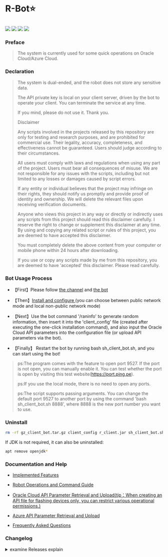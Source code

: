 # <p align="left">R-Bot⭐</p>
<p align="left">
  <a href="https://t.me/apchyo"><img src="https://img.shields.io/static/v1?label=%E7%BE%A4%E7%BB%84&message=telegram&color=brightgreen"/></a>
  <a href="https://t.me/agentONE_R"><img src="https://img.shields.io/static/v1?label=%E9%A2%91%E9%81%93&message=telegram&color=blueviolet"/></a>
  <a href="https://t.me/radiance_helper_bot"><img src="https://img.shields.io/static/v1?label=%E6%9C%BA%E5%99%A8%E4%BA%BA&message=telegram&color=red"/></a>
 <img src="https://img.shields.io/github/stars/semicons/java_oci_manage.svg?style=flat-square&label=Stars&logo=github"/>
</p>

### Preface
> The system is currently used for some quick operations on Oracle Cloud/Azure Cloud.
> 
### Declaration
> 
> The system is dual-ended, and the robot does not store any sensitive data.
> 
> The API private key is local on your client server, driven by the bot to operate your client. You can terminate the service at any time.
> 
> If you mind, please do not use it. Thank you.
>
> Disclaimer
> 
> Any scripts involved in the projects released by this repository are only for testing and research purposes, and are prohibited for commercial use. Their legality, accuracy, completeness, and effectiveness cannot be guaranteed. Users should judge according to their circumstances.
>
> All users must comply with laws and regulations when using any part of the project. Users must bear all consequences of misuse. We are not responsible for any issues with the scripts, including but not limited to any losses or damages caused by script errors.
>
> If any entity or individual believes that the project may infringe on their rights, they should notify us promptly and provide proof of identity and ownership. We will delete the relevant files upon receiving verification documents.
>
> Anyone who views this project in any way or directly or indirectly uses any scripts from this project should read this disclaimer carefully. I reserve the right to change or supplement this disclaimer at any time. By using and copying any related script or rules of this project, you are deemed to have accepted this disclaimer.
>
> You must completely delete the above content from your computer or mobile phone within 24 hours after downloading.
>
> If you use or copy any scripts made by me from this repository, you are deemed to have 'accepted' this disclaimer. Please read carefully.
### Bot Usage Process

- 【First】Please follow [the channel](https://t.me/agentONE_R) and [the bot](https://t.me/radiance_helper_bot)

- 【Then】[Install and configure ](https://github.com/semicons/java_oci_manage/blob/main/md/install-en.md)(you can choose between public network mode and local non-public network mode)

- 【Next】Use the bot command '/raninfo' to generate random information, then insert it into the 'client_config' file (created after executing the one-click installation command), and also input the Oracle Cloud API parameters into the configuration file (or upload API parameters via the bot).

- 【Finally】 Restart the bot by running bash sh_client_bot.sh, and you can start using the bot!

> ps:The program comes with the feature to open port 9527. If the port is not open, you can manually enable it. You can test whether the port is open by visiting this test website(https://port.ping.pe).
>
> ps:If you use the local mode, there is no need to open any ports.
> 
> ps:The script supports passing arguments. You can change the default port 9527 to another port by using the command 'bash sh_client_bot.sh 8888', where 8888 is the new port number you want to use.

### Uninstall
```bash
rm -rf gz_client_bot.tar.gz client_config r_client.jar sh_client_bot.sh log_r_client.log debug-*.log
```
If JDK is not required, it can also be uninstalled:
```bash 
apt remove openjdk*
```

### Documentation and Help
- [Implemented Features](https://github.com/semicons/java_oci_manage/blob/main/md/function-en.md)

- [Robot Operations and Command Guide](https://github.com/semicons/java_oci_manage/blob/main/md/BOT-README-en.md)

- [Oracle Cloud API Parameter Retrieval and Upload(tip：When creating an API file for flashing devices only, you can restrict various operational permissions.)](https://github.com/semicons/java_oci_manage/blob/main/md/oracle-en.md)

- [Azure API Parameter Retrieval and Upload](https://github.com/semicons/java_oci_manage/blob/main/md/azure-en.md)

- [Frequently Asked Questions](https://t.me/agentONE_R/41)



### Changelog
<details>
<summary>examine Releases explain</summary>
 
> Proof that the Project is Still Active


</details>
